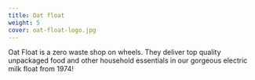 ```yaml
---
title: Oat float
weight: 5
cover: oat-float-logo.jpg
---
```


Oat Float is a zero waste shop on wheels. They deliver top quality unpackaged food and other household essentials in our gorgeous electric milk float from 1974!